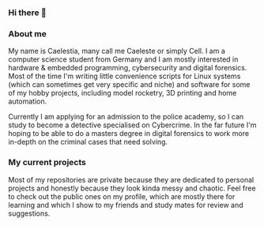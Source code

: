 ### Hi there 👋

### About me
My name is Caelestia, many call me Caeleste or simply Cell.
I am a computer science student from Germany and I am mostly interested in hardware & embedded programming, cybersecurity and digital forensics.
Most of the time I'm writing little convenience scripts for Linux systems (which can sometimes get very specific and niche) and software for some of my hobby projects, including model rocketry, 3D printing and home automation.

Currently I am applying for an admission to the police academy, so I can study to become a detective specialised on Cybercrime. In the far future I'm hoping to be able to do a masters degree in digital forensics to work more in-depth on the criminal cases that need solving.

### My current projects
Most of my repositories are private because they are dedicated to personal projects and honestly because they look kinda messy and chaotic.
Feel free to check out the public ones on my profile, which are mostly there for learning and which I show to my friends and study mates for review and suggestions.
